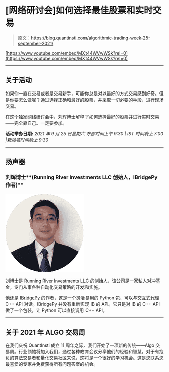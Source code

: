 # [网络研讨会]如何选择最佳股票和实时交易

> 原文：<https://blog.quantinsti.com/algorithmic-trading-week-25-september-2021/>

[https://www.youtube.com/embed/MXt44WVwWSk?rel=0](https://www.youtube.com/embed/MXt44WVwWSk?rel=0)

* * *

## 关于活动

如果你一直在交易或者是交易新手，可能你总是对以最好的方式交易感到好奇。但是你要怎么做呢？通过选择正确和最好的股票，并采取一切必要的手段，进行现场交易。

在这个独家网络研讨会中，刘辉博士解释了如何选择最好的股票并进行实时交易——完全靠自己。一定要参加。

**活动举办日期:**
*2021 年 9 月 25 日星期六
东部时间上午 9:30 | IST 时间晚上 7:00 |新加坡时间晚上 9:30*

* * *

## 扬声器

### 刘辉博士**(Running River Investments LLC 创始人，IBridgePy 作者)**

![Dr. Hui Liu pic](img/a7ec0db1482b4fbc095bccf60297b676.png)

刘博士是 Running River Investments LLC 的创始人，该公司是一家私人对冲基金，专门从事各种自动化交易策略的开发和实施。

他还是 [IBridgePy](https://quantra.quantinsti.com/course/Automated-Trading-IBridgePY-Interactive-Brokers-Platform) 的作者，这是一个灵活易用的 Python 包，可以与交互式代理 C++ API 对话。IBridgePy 并没有重新实现 IB 的 API。它只是对 IB 的 C++ API 做了一个包装，让 Python 可以直接调用 C++ API。

* * *

## 关于 2021 年 ALGO 交易周

在我们庆祝 QuantInsti 成立 11 周年之际，我们开始了一项新的传统——Algo 交易周。行业领袖将加入我们，通过各种教育会议分享他们的经验和智慧。对于有抱负的算法交易者和量化交易社区来说，这将是一个很好的学习机会。这是您联系您最喜爱的专家并免费获得所有问题答案的机会。